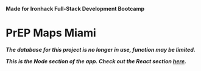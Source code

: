 **Made for Ironhack Full-Stack Development Bootcamp**

<h1> PrEP Maps Miami </h1>

**_The database for this project is no longer in use, function may be limited._**

**_This is the Node section of the app. Check out the React section <a href="https://github.com/tomknoe/prepmaps.React.js" target="_blank">here</a>._**
